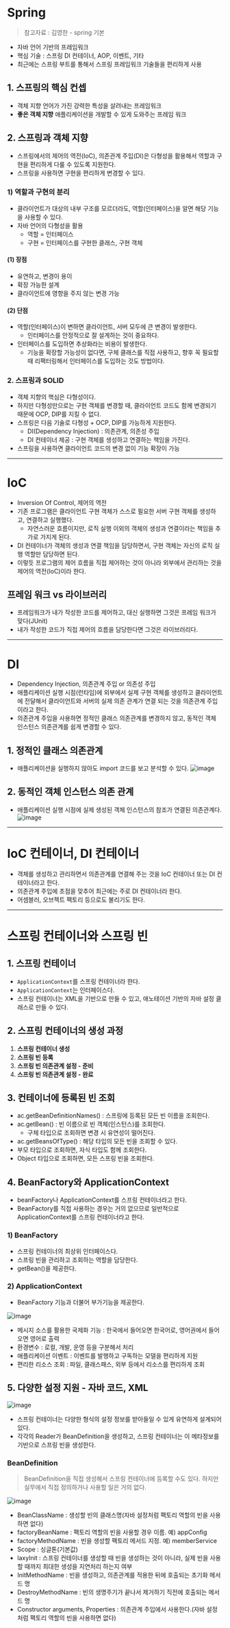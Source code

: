 # Spring

> 참고자료 : 김영한 - spring 기본

- 자바 언어 기반의 프레임워크
- 핵심 기술 : 스프링 DI 컨테이너, AOP, 이벤트, 기타
- 최근에는 스프링 부트를 통해서 스프링 프레임워크 기술들을 편리하게 사용

## 1. 스프링의 핵심 컨셉

- 객체 지향 언어가 가진 강력한 특성을 살려내는 프레임워크
- **좋은 객체 지향** 애플리케이션을 개발할 수 있게 도와주는 프레임 워크

## 2. 스프링과 객체 지향

- 스프링에서의 제어의 역전(IoC), 의존관계 주입(DI)은 다형성을 활용해서 역할과 구현을 편리하게 다룰 수 있도록 지원한다.
- 스프링을 사용하면 구현을 편리하게 변경할 수 있다.

### 1) 역할과 구현의 분리

- 클라이언트가 대상의 내부 구조를 모르더라도, 역할(인터페이스)을 알면 해당 기능을 사용할 수 있다.
- 자바 언어의 다형성을 활용
  - 역할 = 인터페이스
  - 구현 = 인터페이스를 구현한 클래스, 구현 객체

#### (1) 장점

- 유연하고, 변경이 용이
- 확장 가능한 설계
- 클라이언트에 영향을 주지 않는 변경 가능

#### (2) 단점

- 역할(인터페이스)이 변하면 클라이언트, 서버 모두에 큰 변경이 발생한다.
  - 인터페이스를 안정적으로 잘 설계하는 것이 중요하다.
- 인터페이스를 도입하면 추상화라는 비용이 발생한다.
  - 기능을 확장할 가능성이 없다면, 구체 클래스를 직접 사용하고, 향후 꼭 필요할 때 리팩터링해서 인터페이스를 도입하는 것도 방법이다.

### 2. 스프링과 SOLID

- 객체 지향의 핵심은 다형성이다.
- 하지만 다형성만으로는 구현 객체를 변경할 때, 클라이언트 코드도 함께 변경되기 때문에 OCP, DIP를 지킬 수 없다.
- 스프링은 다음 기술로 다형성 + OCP, DIP를 가능하게 지원한다.
  - DI(Dependency Injection) : 의존관계, 의존성 주입
  - DI 컨테이너 제공 : 구현 객체를 생성하고 연결하는 책임을 가진다.
- 스프링을 사용하면 클라이언트 코드의 변경 없이 기능 확장이 가능

---

# IoC

- Inversion Of Control, 제어의 역전
- 기존 프로그램은 클라이언트 구현 객체가 스스로 필요한 서버 구현 객체를 생성하고, 연결하고 실행했다.
  - 자연스러운 흐름이지만, 로직 실행 이외의 객체의 생성과 연결이라는 책임을 추가로 가지게 된다.
- DI 컨테이너가 객체의 생성과 연결 책임을 담당하면서, 구현 객체는 자신의 로직 실행 역할만 담당하면 된다.
- 이렇듯 프로그램의 제어 흐름을 직접 제어하는 것이 아니라 외부에서 관리하는 것을 제어의 역전(IoC)이라 한다.

## 프레임 워크 vs 라이브러리

- 프레임워크가 내가 작성한 코드를 제어하고, 대신 실행하면 그것은 프레임 워크가 맞다(JUnit)
- 내가 작성한 코드가 직접 제어의 흐름을 담당한다면 그것은 라이브러리다.

---

# DI

- Dependency Injection, 의존관계 주입 or 의존성 주입
- 애플리케이션 실행 시점(런타임)에 외부에서 실제 구현 객체를 생성하고 클라이언트에 전달해서 클라이언트와 서버의 실제 의존 관계가 연결 되는 것을 의존관계 주입이라고 한다.
- 의존관계 주입을 사용하면 정적인 클래스 의존관계를 변경하지 않고, 동적인 객체 인스턴스 의존관계를 쉽게 변경할 수 있다.

## 1. 정적인 클래스 의존관계

- 애플리케이션을 실행하지 않아도 import 코드를 보고 분석할 수 있다.
  ![image](https://user-images.githubusercontent.com/87891581/147729405-5b42f0d7-6ffb-4202-ae73-1c450a939542.png)

## 2. 동적인 객체 인스턴스 의존 관계

- 애플리케이션 실행 시점에 실제 생성된 객체 인스턴스의 참조가 연결된 의존관계다.
  ![image](https://user-images.githubusercontent.com/87891581/147729576-56fb37c6-e5d2-4748-8295-f06ad5557f24.png)

---

# IoC 컨테이너, DI 컨테이너

- 객체를 생성하고 관리하면서 의존관계를 연결해 주는 것을 IoC 컨테이너 또는 DI 컨테이너라고 한다.
- 의존관계 주입에 초점을 맞추어 최근에는 주로 DI 컨테이너라 한다.
- 어셈블러, 오브젝트 팩토리 등으로도 불리기도 한다.

---

# 스프링 컨테이너와 스프링 빈

## 1. 스프링 컨테이너

- `ApplicationContext`를 스프링 컨테이너라 한다.
- `ApplicationContext`는 인터페이스다.
- 스프링 컨테이너는 XML을 기반으로 만들 수 있고, 애노테이션 기반의 자바 설정 클래스로 만들 수 있다.

## 2. 스프링 컨테이너의 생성 과정

1. **스프링 컨테이너 생성**
2. **스프링 빈 등록**
3. **스프링 빈 의존관계 설정 - 준비**
4. **스프링 빈 의존관계 설정 - 완료**

## 3. 컨테이너에 등록된 빈 조회

- ac.getBeanDefinitionNames() : 스프링에 등록된 모든 빈 이름을 조회한다.
- ac.getBean() : 빈 이름으로 빈 객체(인스턴스)를 조회한다.
  - 구체 타입으로 조회하면 변경 시 유연성이 떨어진다.
- ac.getBeansOfType() : 해당 타입의 모든 빈을 조회할 수 있다.
- 부모 타입으로 조회하면, 자식 타입도 함께 조회한다.
- Object 타입으로 조회하면, 모든 스프링 빈을 조회한다.

## 4. BeanFactory와 ApplicationContext

- beanFactory나 ApplicationContext를 스프링 컨테이너라고 한다.
- BeanFactory를 직접 사용하는 경우는 거의 없으므로 일반적으로 ApplicationContext를 스프링 컨테이너라고 한다.

### 1) BeanFactory

- 스프링 컨테이너의 최상위 인터페이스다.
- 스프링 빈을 관리하고 조회하는 역할을 담당한다.
- getBean()을 제공한다.

### 2) ApplicationContext

- BeanFactory 기능과 더불어 부가기능을 제공한다.

![image](https://user-images.githubusercontent.com/87891581/147756911-6ff8ccec-7d6b-4383-81d2-7dfa5a76fac6.png)

- 메시지 소스를 활용한 국제화 기능 : 한국에서 들어오면 한국어로, 영어권에서 들어오면 영어로 출력
- 환경변수 : 로컬, 개발, 운영 등을 구분해서 처리
- 애플리케이션 이벤트 : 이벤트를 발행하고 구독하는 모델을 편리하게 지원
- 편리한 리소스 조회 : 파일, 클래스패스, 외부 등에서 리소스를 편리하게 조회

## 5. 다양한 설정 지원 - 자바 코드, XML

![image](https://user-images.githubusercontent.com/87891581/147757714-7c3b64f7-3959-4d74-8406-70b8fb615b8b.png)

- 스프링 컨테이너는 다양한 형식의 설정 정보를 받아들일 수 있게 유연하게 설계되어 있다.
- 각각의 Reader가 BeanDefinition을 생성하고, 스프링 컨테이너는 이 메타정보를 기반으로 스프링 빈을 생성한다.

### BeanDefinition

> BeanDefinition을 직접 생성해서 스프링 컨테이너에 등록할 수도 있다. 하지만 실무에서 직접 정의하거나 사용할 일은 거의 없다.

![image](https://user-images.githubusercontent.com/87891581/147758154-f8eb773a-f956-4099-b7fe-2bb50d204213.png)

- BeanClassName : 생성할 빈의 클래스명(자바 설정처럼 팩토리 역할의 빈을 사용하면 없다)
- factoryBeanName : 팩토리 역할의 빈을 사용할 경우 이름. 예) appConfig
- factoryMethodName : 빈을 생성할 팩토리 메서드 지정. 예) memberService
- Scope : 싱글톤(기본값)
- laxyInit : 스프링 컨테이너를 생성할 때 빈을 생성하는 것이 아니라, 실제 빈을 사용할 때까지 최대한 생성을 지연처리 하는지 여부
- InitMethodName : 빈을 생성하고, 의존관계를 적용한 뒤에 호출되는 초기화 메서드 명
- DestroyMethodName : 빈의 생명주기가 끝나서 제거하기 직전에 호출되는 메서드 명
- Constructor arguments, Properties : 의존관계 주입에서 사용한다.(자바 설정처럼 팩토리 역할의 빈을 사용하면 없다)
